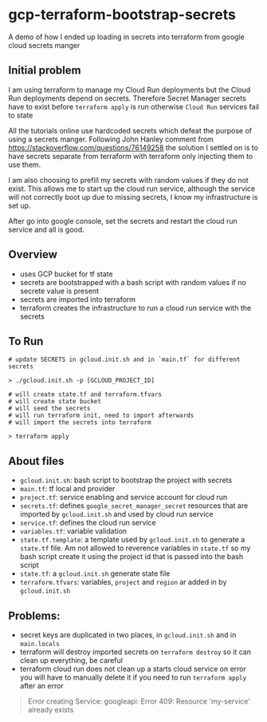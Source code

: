 # gcp-terraform-bootstrap-secrets

A demo of how I ended up loading in secrets into terraform from google cloud secrets manger

## Initial problem

I am using terraform to manage my Cloud Run deployments but the Cloud Run deployments depend on secrets. Therefore Secret Manager secrets have to exist before `terraform apply` is run otherwise `Cloud Run` services fail to state

All the tutorials online use hardcoded secrets which defeat the purpose of using a secrets manger. Following John Hanley comment from https://stackoverflow.com/questions/76149258  the solution I settled on is to have secrets separate from terraform with terraform only injecting them to use them. 

I am also choosing to prefill my secrets with random values if they do not exist. This allows me to start up the cloud run service, although the service will not correctly boot up due to missing secrets, I know my infrastructure is set up.

After go into google console, set the secrets and restart the cloud run service and all is good.


## Overview

- uses GCP bucket for tf state
- secrets are bootstrapped with a bash script with random values if no secrete value is present
- secrets are imported into terraform
- terraform creates the infrastructure to run a cloud run service with the secrets

## To Run

```
# update SECRETS in gcloud.init.sh and in `main.tf` for different secrets

> ./gcloud.init.sh -p [GCLOUD_PROJECT_ID]

# will create state.tf and terraform.tfvars
# will create state bucket
# will seed the secrets
# will run terraform init, need to import afterwards
# will import the secrets into terraform

> terraform apply
```

## About files

- `gcloud.init.sh`: bash script to bootstrap the project with secrets
- `main.tf`: tf local and provider
- `project.tf`: service enabling and service account for cloud run
- `secrets.tf`: defines `google_secret_manager_secret` resources that are imported by `gcloud.init.sh` and used by cloud run service
- `service.tf`: defines the cloud run service
- `variables.tf`: variable validation
- `state.tf.template`: a template used by `gcloud.init.sh` to generate a `state.tf` file. Am not allowed to reverence variables in `state.tf` so my bash script create it using the project id that is passed into the bash script
- `state.tf`: a `gcloud.init.sh` generate state file
- `terraform.tfvars`: variables, `project` and `region` ar added in by `gcloud.init.sh`


## Problems:

- secret keys are duplicated in two places, in `gcloud.init.sh` and in `main.locals`
- terraform will destroy imported secrets on `terraform destroy` so it can clean up everything, be careful
- terraform cloud run does not clean up a starts cloud service on error you will have to manually delete it if you need to run `terraform apply` after an error
> Error creating Service: googleapi: Error 409: Resource 'my-service' already exists